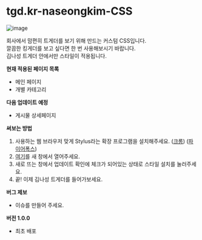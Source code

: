 # tgd.kr-naseongkim-CSS
![image](https://user-images.githubusercontent.com/25531016/136685160-6409918e-86ee-4642-bfea-02a20ee696bd.png)

회사에서 맘편히 트게더를 보기 위해 만드는 커스텀 CSS입니다.<br>
깔끔한 킹게더를 보고 싶다면 한 번 사용해보시기 바랍니다.<br>
김나성 트게더 안에서만 스타일이 적용됩니다.

**현재 적용된 페이지 목록**
- 메인 페이지
- 개별 카테고리


**다음 업데이트 예정**
- 게시물 상세페이지


**써보는 방법**
1. 사용하는 웹 브라우저 맞게 Stylus라는 확장 프로그램을 설치해주세요. ([크롬](https://chrome.google.com/webstore/detail/stylus/clngdbkpkpeebahjckkjfobafhncgmne)) ([파이어폭스](https://addons.mozilla.org/ko/firefox/addon/styl-us/))
2. [여기](https://userstyles.world/api/style/1452.user.css)를 새 창에서 열어주세요.
3. 새로 뜨는 창에서 업데이트 확인에 체크가 되어있는 상태로 스타일 설치를 눌러주세요.
4. 끝! 이제 김나성 트게더를 들어가보세요.


**버그 제보**
- 이슈를 만들어 주세요.

**버전 1.0.0**
- 최초 배포
